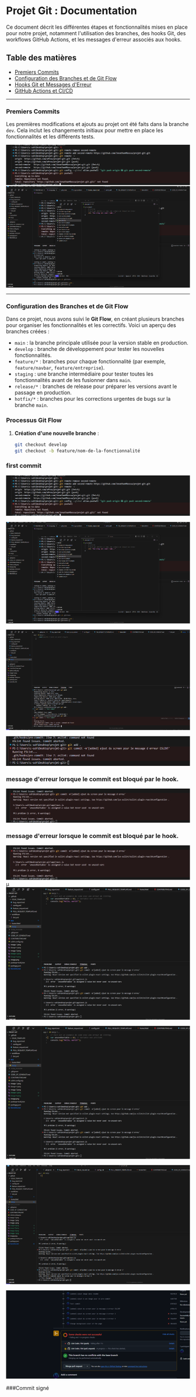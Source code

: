 # Projet Git : Documentation

Ce document décrit les différentes étapes et fonctionnalités mises en place pour notre projet, notamment l'utilisation des branches, des hooks Git, des workflows GitHub Actions, et les messages d'erreur associés aux hooks.

## Table des matières

- [Premiers Commits](#premiers-commits)
- [Configuration des Branches et de Git Flow](#configuration-des-branches-et-de-git-flow)
- [Hooks Git et Messages d'Erreur](#hooks-git-et-messages-derreur)
- [GitHub Actions et CI/CD](#github-actions-et-cicd)

---

### Premiers Commits

Les premières modifications et ajouts au projet ont été faits dans la branche `dev`. Cela inclut les changements initiaux pour mettre en place les fonctionnalités et les différents tests.

![Premier Commit](image.png)
![Premier Commit - Détail](image-1.png)

---

### Configuration des Branches et de Git Flow

Dans ce projet, nous avons suivi le **Git Flow**, en créant plusieurs branches pour organiser les fonctionnalités et les correctifs. Voici un aperçu des branches créées :

- `main` : la branche principale utilisée pour la version stable en production.
- `develop` : branche de développement pour tester les nouvelles fonctionnalités.
- `feature/*` : branches pour chaque fonctionnalité (par exemple, `feature/navbar`, `feature/entreprise`).
- `staging` : une branche intermédiaire pour tester toutes les fonctionnalités avant de les fusionner dans `main`.
- `release/*` : branches de release pour préparer les versions avant le passage en production.
- `hotfix/*` : branches pour les corrections urgentes de bugs sur la branche `main`.

### Processus Git Flow

1. **Création d'une nouvelle branche** :
   ```bash
   git checkout develop
   git checkout -b feature/nom-de-la-fonctionnalité
   ```

### first commit

![alt text](image.png)

![alt text](image-1.png)

![alt text](image-2.png)

![alt text](image-3.png)

### message d'erreur lorsque le commit est bloqué par le hook.

![alt text](image-4.png)

### message d'erreur lorsque le commit est bloqué par le hook.

![alt text](image-5.png)
µ
![alt text](image-6.png)

![alt text](image-7.png)

![alt text](image-8.png)

![alt text](image-9.png)

###Commit signé
